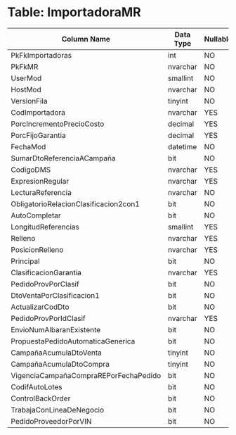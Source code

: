 # Table: ImportadoraMR

| Column Name | Data Type | Nullable |
|-------------|-----------|----------|
| PkFkImportadoras | int | NO |
| PkFkMR | nvarchar | NO |
| UserMod | smallint | NO |
| HostMod | nvarchar | NO |
| VersionFila | tinyint | NO |
| CodImportadora | nvarchar | YES |
| PorcIncrementoPrecioCosto | decimal | YES |
| PorcFijoGarantia | decimal | YES |
| FechaMod | datetime | NO |
| SumarDtoReferenciaACampaña | bit | NO |
| CodigoDMS | nvarchar | YES |
| ExpresionRegular | nvarchar | YES |
| LecturaReferencia | nvarchar | NO |
| ObligatorioRelacionClasificacion2con1 | bit | NO |
| AutoCompletar | bit | NO |
| LongitudReferencias | smallint | YES |
| Relleno | nvarchar | YES |
| PosicionRelleno | nvarchar | YES |
| Principal | bit | NO |
| ClasificacionGarantia | nvarchar | YES |
| PedidoProvPorClasif | bit | NO |
| DtoVentaPorClasificacion1 | bit | NO |
| ActualizarCodDto | bit | NO |
| PedidoProvPorIdClasif | nvarchar | YES |
| EnvioNumAlbaranExistente | bit | NO |
| PropuestaPedidoAutomaticaGenerica | bit | NO |
| CampañaAcumulaDtoVenta | tinyint | NO |
| CampañaAcumulaDtoCompra | tinyint | NO |
| VigenciaCampañaCompraREPorFechaPedido | bit | NO |
| CodifAutoLotes | bit | NO |
| ControlBackOrder | bit | NO |
| TrabajaConLineaDeNegocio | bit | NO |
| PedidoProveedorPorVIN | bit | NO |
